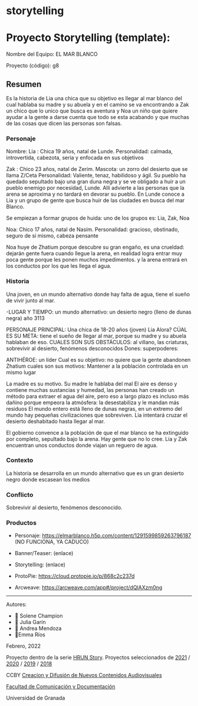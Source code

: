 # storytelling



# Proyecto Storytelling (template): 

Nombre del Equipo: EL MAR BLANCO 

Proyecto (código): g8


## Resumen
Es la historia de Lia una chica que su objetivo es llegar al mar blanco del cual hablaba su madre y su abuela y en el camino se va encontrando a Zak un chico que lo unico que busca es aventura y Noa un niño que quiere ayudar a la gente a darse cuenta que todo se esta acabando y que muchas de las cosas que dicen las personas son falsas.

### Personaje


Nombre: 
Lia : Chica 19 años, natal de Lunde.
Personalidad: calmada, introvertida, cabezota, seria y enfocada en sus objetivos

Zak : Chico 23 años, natal de Zerim.
Mascota: un zorro del desierto que se llama Z/Ceta
Personalidad: Valiente, tenaz, habilidoso y ágil. 
Su pueblo ha quedado sepultado bajo una gran duna negra y se ve obligado a huir a un pueblo enemigo por necesidad, Lunde.
Allí advierte a las personas que la arena se aproxima y no tardará en devorar su pueblo. En Lunde conoce a Lia y un grupo de gente que busca huir de las ciudades en busca del mar Blanco. 


Se empiezan a formar grupos de huida: uno de los grupos es: Lia, Zak, Noa


Noa: Chico 17 años, natal de Nasím.
Personalidad: gracioso, obstinado, seguro de sí mismo,  cabeza pensante

Noa huye de Zhatium porque descubre su gran engaño, es una crueldad: dejarán gente fuera cuando llegue la arena, en realidad logra entrar muy poca gente porque les ponen muchos impedimentos. y la arena entrará en los conductos por los que les llega el agua.



### Historia

Una joven, en un mundo alternativo donde hay falta de agua, tiene el sueño de vivir junto al mar.

-LUGAR Y TIEMPO: un mundo alternativo: un desierto negro (lleno de dunas negra) año 3113

PERSONAJE PRINCIPAL: Una chica de 18-20 años (joven) 
Lia Alora?
CÚAL ES SU META: tiene el sueño de llegar al mar, porque su madre y su abuela hablaban de eso. 
CUALES SON SUS OBSTÁCULOS: al villano, las criaturas, sobrevivir al desierto, fenómenos desconocidos
Dones: superpoderes:

ANTIHÉROE: un líder
Cual es su objetivo: no quiere que la gente abandonen Zhatium
cuales son sus motivos: Mantener a la población controlada en un mismo lugar



La madre es su motivo. Su madre le hablaba del mal
El aire es denso y contiene muchas sustancias y humedad, las personas han creado un método para extraer el agua del aire, pero eso a largo plazo es incluso más dañino porque empeora la atmósfera: la desestabiliza y le mandan más residuos
El mundo entero está lleno de dunas negras, en un extremo del mundo hay pequeñas civilizaciones que sobreviven. Lia intentará cruzar el desierto deshabitado hasta llegar al mar.

El gobierno convence a la población de que el mar blanco se ha extinguido por completo, sepultado bajo la arena. Hay gente que no lo cree. Lia y Zak encuentran unos conductos donde viajan un reguero de agua. 

### Contexto
La historia se desarrolla en un mundo alternativo que es un gran desierto negro donde escasean los medios

### Conflicto
Sobrevivir al desierto, fenómenos desconocido.




### Productos

- Personaje:  https://elmarblanco.h5p.com/content/1291599859263796187 (NO FUNCIONA, YA CADUCO)

- Banner/Teaser:  (enlace) 

- Storytelling: (enlace) 
- ProtoPie: https://cloud.protopie.io/p/868c2c237d 
- Arcweave: https://arcweave.com/app#/project/dQlAXzm0ng

------



Autores:  
<!---
Incluir lista de personas del grupo 
Se puede añadir enlace a página personal de github o lo que se quiera...(optativo)
-->


- :woman: Solene Champion 
- :woman: Julia Garín 
- :woman: Andrea Mendoza
- :woman:Emma Ríos

<!---
Lista completa de emojis de markDown - https://gist.github.com/rxaviers/7360908) 
-->



Febrero, 2022

Proyecto dentro de la serie [HRUN Story](https://github.com/mgea/storytelling_21/blob/master/What_is_a_HRUN_story.md). 
Proyectos seleccionados de  [2021](https://github.com/mgea/storytelling/blob/master/2021/readme.md) / [2020](https://github.com/mgea/storytelling/blob/master/2020/readme.md)  / 
[2019](https://github.com/mgea/storytelling/blob/master/2019/readme.md) / [2018](https://github.com/mgea/storytelling/blob/master/2018/readme.md) 

CCBY [Creacion y Difusión de Nuevos Contenidos Audiovisuales](http://utopolis.ugr.es/medialab)

[Facultad de Comunicación y Documentación](http://fcd.ugr.es)

Universidad de Granada
